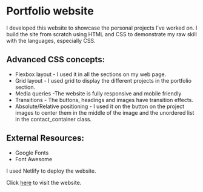 # Portfolio website

I developed this website to showcase the personal projects I’ve worked on. I build the site from scratch using HTML and CSS to demonstrate my raw skill with the languages, especially CSS.

## Advanced CSS concepts:
- Flexbox layout - I used it in all the sections on my web page.
- Grid layout - I used grid to display the different projects in the portfolio section.
- Media queries -The website is fully responsive and mobile friendly
- Transitions - The buttons, headings and images have transition effects.
- Absolute/Relative positioning - I used it on the button on the project images to center them in the middle of the image and the unordered list in the contact_container class.

## External Resources:
- Google Fonts
- Font Awesome

I used Netlify to deploy the website.

Click [here](https://johannesdevries.netlify.app/) to visit the website.


